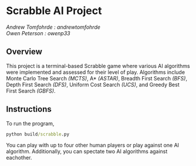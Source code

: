 # Scrabble AI Project
_Andrew Tomfohrde : andrewtomfohrde_  
_Owen Peterson : owenp33_  

## Overview
This project is a terminal-based Scrabble game where various AI algorithms were implemented and assessed for their level of play. Algorithms include Monte Carlo Tree Search _(MCTS)_, A* _(ASTAR)_, Breadth First Search _(BFS)_, Depth First Search _(DFS)_, Uniform Cost Search _(UCS)_, and Greedy Best First Search _(GBFS)_. 

## Instructions
To run the program, 
```cmd
python build/scrabble.py
```
You can play with up to four other human players or play against one AI algorithm. Additionally, you can spectate two AI algorithms against eachother.

